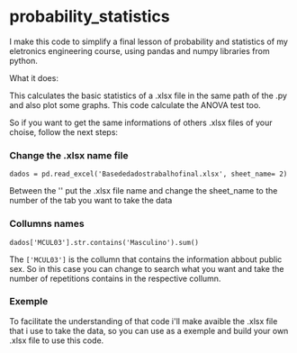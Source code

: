 # probability_statistics
I make this code to simplify a final lesson of probability and statistics of my eletronics engineering course, using pandas and numpy libraries from python.

What it does:

This calculates the basic statistics of a .xlsx file in the same path of the .py and also plot some graphs. This code calculate the ANOVA test too.

So if you want to get the same informations of others .xlsx files of your choise, follow the next steps:

### Change the .xlsx name file

```
dados = pd.read_excel('Basededadostrabalhofinal.xlsx', sheet_name= 2)
```
Between the '' put the .xlsx file name and change the sheet_name to the number of the tab you want to take the data

### Collumns names
```
dados['MCUL03'].str.contains('Masculino').sum()
```

The ``` ['MCUL03'] ``` is the collumn that contains the information abbout public sex. So in this case you can change to search what you want and take the number of repetitions contains in the respective collumn.

### Exemple

To facilitate the understanding of that code i'll make avaible the .xlsx file that i use to take the data, so you can use as a exemple and build your own .xlsx file to use this code.

